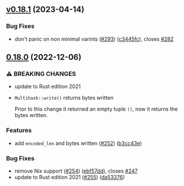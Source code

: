 ## [v0.18.1](https://github.com/multiformats/rust-multihash/compare/v0.18.0...v0.18.1) (2023-04-14)


### Bug Fixes

* don't panic on non minimal varints ([#293](https://github.com/multiformats/rust-multihash/issues/293)) ([c3445fc](https://github.com/multiformats/rust-multihash/commit/c3445fc5041b0fc573945321ebd4b0cdffe0daa5)), closes [#282](https://github.com/multiformats/rust-multihash/issues/282)


## [0.18.0](https://github.com/multiformats/rust-multihash/compare/v0.17.0...v0.18.0) (2022-12-06)


### ⚠ BREAKING CHANGES

* update to Rust edition 2021
* `Multihash::write()` returns bytes written

    Prior to this change it returned an empty tuple `()`, now it returns
the bytes written.

### Features

* add `encoded_len` and bytes written ([#252](https://github.com/multiformats/rust-multihash/issues/252)) ([b3cc43e](https://github.com/multiformats/rust-multihash/commit/b3cc43ecb6f9c59da774b094853d6542430d55ad))


### Bug Fixes

* remove Nix support ([#254](https://github.com/multiformats/rust-multihash/issues/254)) ([ebf57dd](https://github.com/multiformats/rust-multihash/commit/ebf57ddb82be2d2fd0a2f00666b0f888d4c78e1b)), closes [#247](https://github.com/multiformats/rust-multihash/issues/247)
* update to Rust edition 2021 ([#255](https://github.com/multiformats/rust-multihash/issues/255)) ([da53376](https://github.com/multiformats/rust-multihash/commit/da53376e0d9cf2d82d6c0d10590a77991cb3a6b6))

